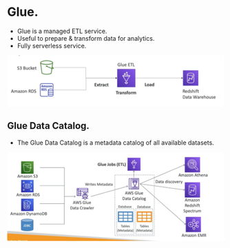 # **Glue.**

* Glue is a managed ETL service.
* Useful to prepare & transform data for analytics.
* Fully serverless service.

<img src='./images/GlueToRedshift.png'>

## **Glue Data Catalog.**

* The Glue Data Catalog is a metadata catalog of all available datasets.

<img src='./images/GlueDataCatalog.png'>